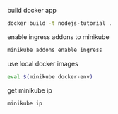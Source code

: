 
build docker app
```sh
docker build -t nodejs-tutorial .
```

enable ingress addons to minikube
```sh
minikube addons enable ingress
```

use local docker images
```sh
eval $(minikube docker-env)
```

get minikube ip
```sh
minikube ip
```
